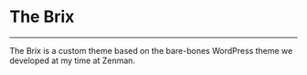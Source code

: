 # The Brix

-----

The Brix is a custom theme based on the bare-bones WordPress theme we developed at my time at Zenman. 


